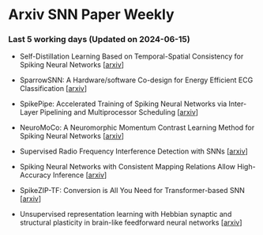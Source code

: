 # Arxiv SNN Paper Weekly


 ### **Last 5 working days (Updated on 2024-06-15)** 


- Self-Distillation Learning Based on Temporal-Spatial Consistency for Spiking Neural Networks [[arxiv](https://arxiv.org/abs/2406.07862)]

- SparrowSNN: A Hardware/software Co-design for Energy Efficient ECG Classification [[arxiv](https://arxiv.org/abs/2406.06543)]

- SpikePipe: Accelerated Training of Spiking Neural Networks via Inter-Layer Pipelining and Multiprocessor Scheduling [[arxiv](https://arxiv.org/abs/2406.06879)]

- NeuroMoCo: A Neuromorphic Momentum Contrast Learning Method for Spiking Neural Networks [[arxiv](https://arxiv.org/abs/2406.06305)]

- Supervised Radio Frequency Interference Detection with SNNs [[arxiv](https://arxiv.org/abs/2406.06075)]

- Spiking Neural Networks with Consistent Mapping Relations Allow High-Accuracy Inference [[arxiv](https://arxiv.org/abs/2406.05371)]

- SpikeZIP-TF: Conversion is All You Need for Transformer-based SNN [[arxiv](https://arxiv.org/abs/2406.03470)]

- Unsupervised representation learning with Hebbian synaptic and structural plasticity in brain-like feedforward neural networks [[arxiv](https://arxiv.org/abs/2406.04733)]

